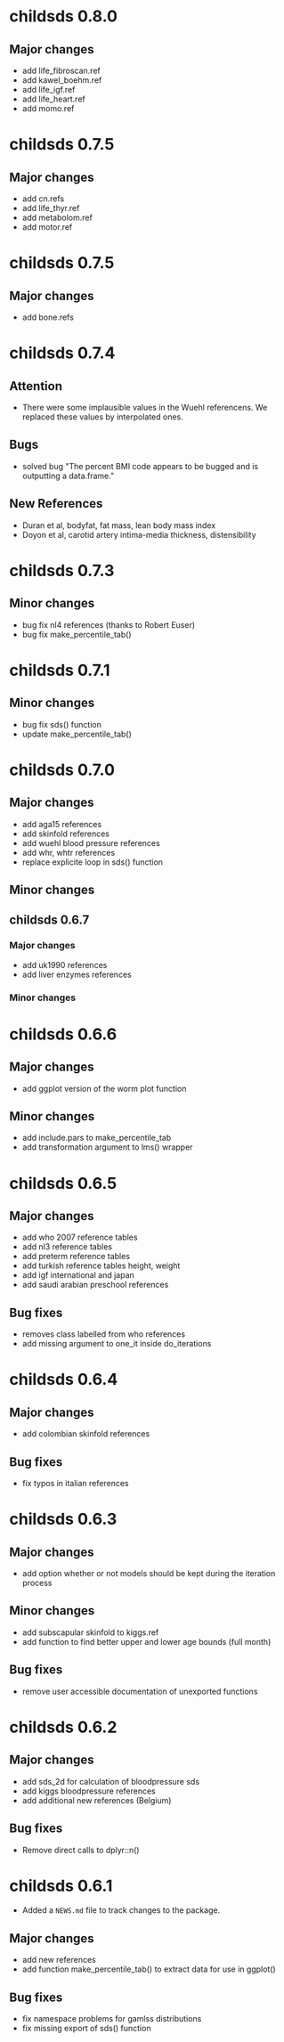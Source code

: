 # childsds 0.8.0
## Major changes
* add life_fibroscan.ref
* add kawel_boehm.ref
* add life_igf.ref
* add life_heart.ref
* add momo.ref
# childsds 0.7.5
## Major changes
* add cn.refs
* add life_thyr.ref
* add metabolom.ref
* add motor.ref
# childsds 0.7.5
## Major changes
* add bone.refs
# childsds 0.7.4
## Attention
* There were some implausible values in the Wuehl referencens. We replaced these values by interpolated ones.
## Bugs
* solved bug "The percent BMI code appears to be bugged and is outputting a data.frame."
## New References
* Duran et al, bodyfat, fat mass, lean body mass index
* Doyon et al, carotid artery intima-media thickness, distensibility

# childsds 0.7.3
## Minor changes
* bug fix nl4 references (thanks to Robert Euser)
* bug fix make_percentile_tab()

# childsds 0.7.1
## Minor changes
* bug fix sds() function
* update make_percentile_tab()

# childsds 0.7.0
## Major changes
* add aga15 references
* add skinfold references
* add wuehl blood pressure references
* add whr, whtr references
* replace explicite loop in sds() function
## Minor changes

## childsds 0.6.7 ##

### Major changes ###

* add uk1990 references
* add liver enzymes references

### Minor changes ###

# childsds 0.6.6
## Major changes
* add ggplot version of the worm plot function
## Minor changes
* add include.pars to make_percentile_tab
* add transformation argument to lms() wrapper
# childsds 0.6.5
## Major changes
* add who 2007 reference tables
* add nl3 reference tables
* add preterm reference tables
* add turkish reference tables height, weight
* add igf international and japan
* add saudi arabian preschool references
## Bug fixes
* removes class labelled from who references
* add missing argument to one_it inside do_iterations
# childsds 0.6.4
## Major changes
* add colombian skinfold references
## Bug fixes
*  fix typos in italian references
# childsds 0.6.3
## Major changes
* add option whether or not models should be kept during the iteration process
## Minor changes
* add subscapular skinfold to kiggs.ref
* add function to find better upper and lower age bounds (full month)
## Bug fixes
*  remove user accessible documentation of unexported functions

# childsds 0.6.2
## Major changes
* add sds_2d for calculation of bloodpressure sds
* add kiggs bloodpressure references
* add additional new references (Belgium)

## Bug fixes
* Remove direct calls to dplyr::n()

# childsds 0.6.1

* Added a `NEWS.md` file to track changes to the package.

## Major changes
* add new references
* add function make_percentile_tab() to extract data for use in ggplot()
## Bug fixes
* fix namespace problems for gamlss distributions
* fix missing export of sds() function

